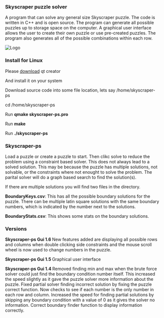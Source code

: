 ### Skyscraper puzzle solver ###
A program that can solve any general size Skyscraper puzzle. The code is written in C++ and is open source. The program can generate all possible puzzles up to storage space on the computer. A graphical user interface allows the user to create their own puzzle or use pre-created puzzles. The program also generates all of the possible combinations within each row.

<img src='http://skyscraper-ps.googlecode.com/files/Skyscraper-ps-gui.jpg' alt='Logo' />

### Install for Linux ###

Please [download](https://www.qt.io/download-open-source/) qt creator

And install it on your system

Download source code into some file location, lets say /home/skyscraper-ps

cd /home/skyscraper-ps

Run <b> qmake skyscraper-ps.pro </b>

Run <b> make </b>

Run <b> ./skyscraper-ps </b>

### Skyscraper-ps ###

Load a puzzle or create a puzzle to start. Then clikc solve to reduce the problem
using a constraint based solver. This does not always lead to a solved solution.
This may be because the puzzle has multiple solutions, not solvable, or the constraints
where not enought to solve the problem. The parital solver will do a graph based
search to find the solution(s). 

If there are multiple solutions you will find two files in the directory.

<b>BoundaryKeys.csv</b>: This has all the possible boundary solutions for the puzzle.
There can be multiple latin square solutions with the same boundary numbers, which is 
indicated by the number next to the solutions.

<b>BoundaryStats.csv</b>: This shows some stats on the boundary solutions.

### Versions ###

<b> Skyscraper-ps Gui 1.6 </b> New features added are displaying all possible rows and columns when double clicking side constraints and the mouse scroll wheel is now used to change numbers in the puzzle.

<b> Skyscraper-ps Gui 1.5 </b> Graphical user interface

<b> Skyscraper-ps Gui 1.4 </b> Removed finding min and max when the brute force solver could just find the boundary condition number itself. This increased the speed slightly as it gave the puzzle solver more information about the puzzle. Fixed partial solver finding incorrect solution by fixing the puzzle correct function. Now checks to see if each number is the only number in each row and column. Increased the speed for finding partial solutions by skipping any boundary condition with a value of 0 as it gives the solver no information. Correct boundary finder function to display information correctly.
 
